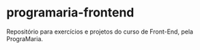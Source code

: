 # programaria-frontend
Repositório para exercícios e projetos do curso de Front-End, pela PrograMaria.
